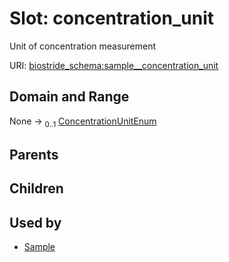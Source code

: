 
# Slot: concentration_unit

Unit of concentration measurement

URI: [biostride_schema:sample__concentration_unit](https://w3id.org/biostride/schema/sample__concentration_unit)


## Domain and Range

None &#8594;  <sub>0..1</sub> [ConcentrationUnitEnum](ConcentrationUnitEnum.md)

## Parents


## Children


## Used by

 * [Sample](Sample.md)
